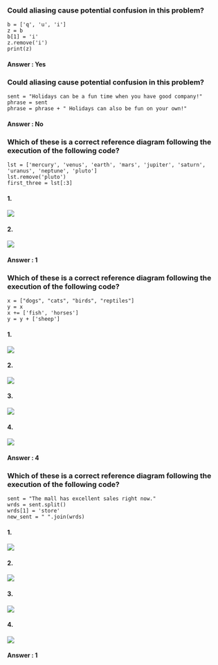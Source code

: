 ### Could aliasing cause potential confusion in this problem?
```
b = ['q', 'u', 'i']
z = b
b[1] = 'i'
z.remove('i')
print(z)
```
#### Answer : Yes

### Could aliasing cause potential confusion in this problem?
```
sent = "Holidays can be a fun time when you have good company!"
phrase = sent
phrase = phrase + " Holidays can also be fun on your own!"
```
#### Answer : No

### Which of these is a correct reference diagram following the execution of the following code?
```
lst = ['mercury', 'venus', 'earth', 'mars', 'jupiter', 'saturn', 'uranus', 'neptune', 'pluto']
lst.remove('pluto')
first_three = lst[:3]
```
#### 1.
![](https://fopp.umsi.education/books/published/fopp/_images//week3a1_1.png)
#### 2.
![](https://fopp.umsi.education/books/published/fopp/_images//week3a1_2.png)
#### Answer : 1

### Which of these is a correct reference diagram following the execution of the following code?
```
x = ["dogs", "cats", "birds", "reptiles"]
y = x
x += ['fish', 'horses']
y = y + ['sheep']
```
#### 1.
![](https://fopp.umsi.education/books/published/fopp/_images//week3a3_1.png)
#### 2.
![](https://fopp.umsi.education/books/published/fopp/_images//week3a3_2.png)
#### 3.
![](https://fopp.umsi.education/books/published/fopp/_images//week3a3_3.png)
#### 4.
![](https://fopp.umsi.education/books/published/fopp/_images//week3a3_4.png)
#### Answer : 4

### Which of these is a correct reference diagram following the execution of the following code?
```
sent = "The mall has excellent sales right now."
wrds = sent.split()
wrds[1] = 'store'
new_sent = " ".join(wrds)
```
#### 1.
![](https://fopp.umsi.education/books/published/fopp/_images//week3a2_1.png)
#### 2.
![](https://fopp.umsi.education/books/published/fopp/_images//week3a2_2.png)
#### 3.
![](https://fopp.umsi.education/books/published/fopp/_images//week3a2_3.png)
#### 4.
![](https://fopp.umsi.education/books/published/fopp/_images//week3a2_4.png)

#### Answer : 1
